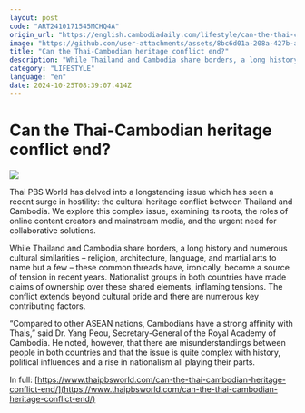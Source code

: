 ```yaml
---
layout: post
code: "ART2410171545MCHQ4A"
origin_url: "https://english.cambodiadaily.com/lifestyle/can-the-thai-cambodian-heritage-conflict-end-188516/"
image: "https://github.com/user-attachments/assets/8bc6d01a-208a-427b-a882-039645077261"
title: "Can the Thai-Cambodian heritage conflict end?"
description: "While Thailand and Cambodia share borders, a long history and numerous cultural similarities – religion, architecture, language, and martial arts to name but a few – these common threads have, ironically, become a source of tension in recent years."
category: "LIFESTYLE"
language: "en"
date: 2024-10-25T08:39:07.414Z
---
```


# Can the Thai-Cambodian heritage conflict end?

 ![](https://github.com/user-attachments/assets/ee65e913-84ec-45d7-8a0b-05804933c7f2)

Thai PBS World has delved into a longstanding issue which has seen a recent surge in hostility: the cultural heritage conflict between Thailand and Cambodia. We explore this complex issue, examining its roots, the roles of online content creators and mainstream media, and the urgent need for collaborative solutions.

While Thailand and Cambodia share borders, a long history and numerous cultural similarities – religion, architecture, language, and martial arts to name but a few – these common threads have, ironically, become a source of tension in recent years. Nationalist groups in both countries have made claims of ownership over these shared elements, inflaming tensions. The conflict extends beyond cultural pride and there are numerous key contributing factors.

“Compared to other ASEAN nations, Cambodians have a strong affinity with Thais,” said Dr. Yang Peou, Secretary-General of the Royal Academy of Cambodia. He noted, however, that there are misunderstandings between people in both countries and that the issue is quite complex with history, political influences and a rise in nationalism all playing their parts.

In full: [https://www.thaipbsworld.com/can-the-thai-cambodian-heritage-conflict-end/](https://www.thaipbsworld.com/can-the-thai-cambodian-heritage-conflict-end/)
